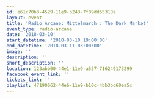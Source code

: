 ```yaml
---
id: e61c70b3-4529-11e9-b243-7f89dd55318a
layout: event
title: 'Radio Arcane: Mittelmarch : The Dark Market'
event_type: radio-arcane
date: '2018-03-10'
start_datetime: '2018-03-10 19:00:00'
end_datetime: '2018-03-11 03:00:00'
image: ''
description: ''
short_description: ''
location: 123abb00-44e1-11e9-a537-716249173299
facebook_event_link: ''
tickets_link: ''
playlist: 47190662-44e6-11e9-b10c-4bb3bc60ea5c
---
```


